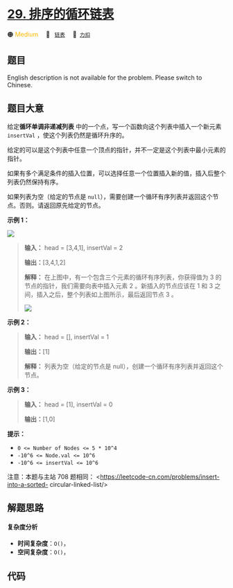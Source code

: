# [29. 排序的循环链表](https://2xiao.github.io/leetcode-js/offer2/jz_offer_II_029.html)

🟠 <font color=#ffb800>Medium</font>&emsp; 🔖&ensp; [`链表`](/tag/linked-list.md)&emsp; 🔗&ensp;[`力扣`](https://leetcode.cn/problems/4ueAj6)

## 题目

English description is not available for the problem. Please switch to
Chinese.


## 题目大意

给定**循环单调非递减列表** 中的一个点，写一个函数向这个列表中插入一个新元素 `insertVal` ，使这个列表仍然是循环升序的。

给定的可以是这个列表中任意一个顶点的指针，并不一定是这个列表中最小元素的指针。

如果有多个满足条件的插入位置，可以选择任意一个位置插入新的值，插入后整个列表仍然保持有序。

如果列表为空（给定的节点是 `null`），需要创建一个循环有序列表并返回这个节点。否则。请返回原先给定的节点。



**示例 1：**

![](https://assets.leetcode.com/uploads/2019/01/19/example_1_before_65p.jpg)  


> 
> 
> 
> 
> 
> **输入：** head = [3,4,1], insertVal = 2
> 
> **输出：**[3,4,1,2]
> 
> **解释：** 在上图中，有一个包含三个元素的循环有序列表，你获得值为 3 的节点的指针，我们需要向表中插入元素 2 。新插入的节点应该在 1 和 3 之间，插入之后，整个列表如上图所示，最后返回节点 3 。
> 
> 
> 
> ![](https://assets.leetcode.com/uploads/2019/01/19/example_1_after_65p.jpg)
> 
> 

**示例 2：**

> 
> 
> 
> 
> 
> **输入：** head = [], insertVal = 1
> 
> **输出：**[1]
> 
> **解释：** 列表为空（给定的节点是 null），创建一个循环有序列表并返回这个节点。
> 
> 

**示例 3：**

> 
> 
> 
> 
> 
> **输入：** head = [1], insertVal = 0
> 
> **输出：**[1,0]
> 
> 



**提示：**

  * `0 <= Number of Nodes <= 5 * 10^4`
  * `-10^6 <= Node.val <= 10^6`
  * `-10^6 <= insertVal <= 10^6`



注意：本题与主站 708 题相同： <https://leetcode-cn.com/problems/insert-into-a-sorted-
circular-linked-list/>


## 解题思路

#### 复杂度分析

- **时间复杂度**：`O()`，
- **空间复杂度**：`O()`，

## 代码

```javascript

```